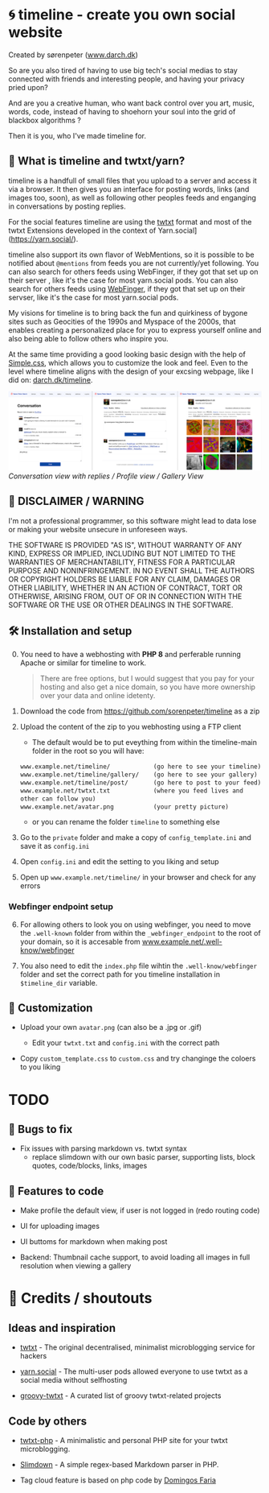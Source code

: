 # 🌀 timeline - create you own social website

Created by sørenpeter (www.darch.dk)

So are you also tired of having to use big tech's social medias to stay connected with friends and interesting people, and having your privacy pried upon?

And are you a creative human, who want back control over you art, music, words, code, instead of having to shoehorn your soul into the grid of blackbox algorithms ?

Then it is you, who I've made timeline for.

## 🧶 What is timeline and twtxt/yarn?

timeline is a handfull of small files that you upload to a server and access it via a browser.
It then gives you an interface for posting words, links (and images too, soon), as well as following other peoples feeds and enganging in conversations by posting replies.

For the social features timeline are using the [twtxt](https://twtxt.readthedocs.io)  format and most of the twtxt Extensions developed in the context of Yarn.social](https://yarn.social/).

timeline also support its own flavor  of WebMentions, so it is possible  to be notified about `@mentions` from feeds you are not currently/yet following. You can also search for others feeds using WebFinger, if they got that set up on their server , like it's the case for most yarn.social pods.
You can also search for others feeds using [WebFinger](https://webfinger.net/), if they got that set up on their servser, like it's the case for most yarn.social pods.

My visions for timeline is to bring back the fun and quirkiness  of bygone sites such as Geocities of the 1990s and Myspace of the 2000s, that enables creating a personalized  place for you to express yourself online and also being able to follow others who inspire you.

At the same time providing a good looking basic design with the help of [Simple.css](https://simplecss.org), which allows you to customize  the look and feel. Even to the level where timeline aligns with the design of your excsing webpage, like I did on: [darch.dk/timeline](https://darch.dk/timeline).

![](media/screenshot.png)
_Conversation view with replies / Profile view / Gallery View_

## 🚨 DISCLAIMER / WARNING

I'm not a professional programmer, so this software might lead to data lose or making your website unsecure in unforeseen ways.

THE SOFTWARE IS PROVIDED "AS IS", WITHOUT WARRANTY OF ANY KIND, EXPRESS OR IMPLIED,
INCLUDING BUT NOT LIMITED TO THE WARRANTIES OF MERCHANTABILITY, FITNESS FOR A
PARTICULAR PURPOSE AND NONINFRINGEMENT. IN NO EVENT SHALL THE AUTHORS OR COPYRIGHT
HOLDERS BE LIABLE FOR ANY CLAIM, DAMAGES OR OTHER LIABILITY, WHETHER IN AN ACTION
OF CONTRACT, TORT OR OTHERWISE, ARISING FROM, OUT OF OR IN CONNECTION WITH THE
SOFTWARE OR THE USE OR OTHER DEALINGS IN THE SOFTWARE.

## 🛠 Installation and setup

0. You need to have a webhosting with **PHP 8** and perferable running Apache or similar for timeline to work.
	
	> There are free options, but I would suggest that you pay for your hosting and also get a nice domain, so you have more ownership over your data and online idetenty.

1. Download the code from https://github.com/sorenpeter/timeline as a zip

2. Upload the content of the zip to you webhosting using a FTP client
	
	- The default would be to put eveything from within the timeline-main folder in the root so you will have:

	```
	www.example.net/timeline/            (go here to see your timeline)
	www.example.net/timeline/gallery/    (go here to see your gallery)
	www.example.net/timeline/post/       (go here to post to your feed)
	www.example.net/twtxt.txt            (where you feed lives and other can follow you)
	www.example.net/avatar.png           (your pretty picture)
	```

	- or you can rename the folder `timeline` to something else

3. Go to the `private` folder and make a copy of `config_template.ini` and save it as `config.ini`

4. Open `config.ini` and edit the setting to you liking and setup

5. Open up `www.example.net/timeline/` in your browser and check for any errors

### Webfinger endpoint setup

6. For allowing others to look you on using webfinger, you need to move the `.well-known` folder from within the `_webfinger_endpoint` to the root of your domain, so it is accesable from www.example.net/.well-know/webfinger 

7. You also need to edit the `index.php` file wihtin the `.well-know/webfinger` folder and set the correct path for you timeline installation in `$timeline_dir` variable.


## 🎨 Customization

- Upload your own `avatar.png` (can also be a .jpg or .gif)
	- Edit your `twtxt.txt` and `config.ini` with the correct path

- Copy `custom_template.css` to `custom.css` and try changinge the coloers to you liking


# TODO

## 🐞 Bugs to fix

- Fix issues with parsing markdown vs. twtxt syntax
	- replace slimdown with our own basic parser, supporting lists, block quotes, code/blocks, links, images


## 🚀 Features to code

- Make profile the default view, if user is not logged in (redo routing code)

- UI for uploading images
- UI buttoms for markdown when making post

- Backend: Thumbnail cache support, to avoid loading all images in full resolution when viewing a gallery

# 🙏 Credits / shoutouts

## Ideas and inspiration 

- [twtxt](https://twtxt.readthedocs.io) - The original decentralised, minimalist microblogging service for hackers

- [yarn.social](https://yarn.social) - The multi-user pods allowed everyone to use twtxt as a social media without selfhosting

- [groovy-twtxt](https://git.mills.io/mckinley/groovy-twtxt) - A curated list of groovy twtxt-related projects

## Code by others

- [twtxt-php](https://github.com/eapl-gemugami/twtxt-php) - A minimalistic and personal PHP site for your twtxt microblogging.

- [Slimdown](https://github.com/jbroadway/slimdown) - A simple regex-based Markdown parser in PHP. 

- Tag cloud feature is based on php code by [Domingos Faria](https://social.dfaria.eu/search)

